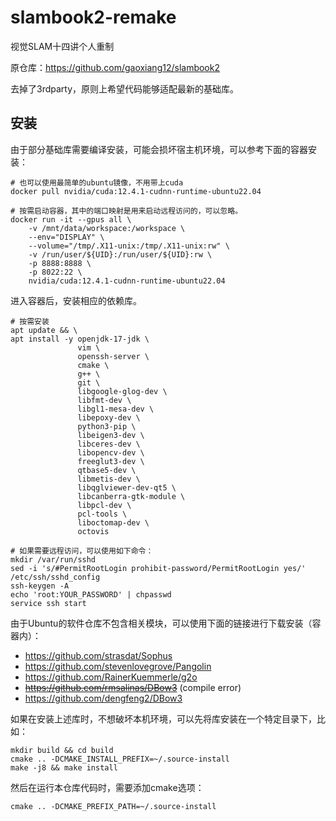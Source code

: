 # slambook2-remake
视觉SLAM十四讲个人重制

原仓库：https://github.com/gaoxiang12/slambook2

去掉了3rdparty，原则上希望代码能够适配最新的基础库。

## 安装
由于部分基础库需要编译安装，可能会损坏宿主机环境，可以参考下面的容器安装：
```
# 也可以使用最简单的ubuntu镜像，不用带上cuda
docker pull nvidia/cuda:12.4.1-cudnn-runtime-ubuntu22.04

# 按需启动容器，其中的端口映射是用来启动远程访问的，可以忽略。
docker run -it --gpus all \
    -v /mnt/data/workspace:/workspace \
    --env="DISPLAY" \
    --volume="/tmp/.X11-unix:/tmp/.X11-unix:rw" \
    -v /run/user/${UID}:/run/user/${UID}:rw \
    -p 8888:8888 \
    -p 8022:22 \
    nvidia/cuda:12.4.1-cudnn-runtime-ubuntu22.04

```

进入容器后，安装相应的依赖库。
```
# 按需安装
apt update && \
apt install -y openjdk-17-jdk \
               vim \
               openssh-server \
               cmake \
               g++ \
               git \
               libgoogle-glog-dev \
               libfmt-dev \
               libgl1-mesa-dev \
               libepoxy-dev \
               python3-pip \
               libeigen3-dev \
               libceres-dev \
               libopencv-dev \
               freeglut3-dev \
               qtbase5-dev \
               libmetis-dev \
               libqglviewer-dev-qt5 \
               libcanberra-gtk-module \
               libpcl-dev \
               pcl-tools \
               liboctomap-dev \
               octovis

# 如果需要远程访问，可以使用如下命令：
mkdir /var/run/sshd
sed -i 's/#PermitRootLogin prohibit-password/PermitRootLogin yes/' /etc/ssh/sshd_config
ssh-keygen -A
echo 'root:YOUR_PASSWORD' | chpasswd
service ssh start
```

由于Ubuntu的软件仓库不包含相关模块，可以使用下面的链接进行下载安装（容器内）：
- https://github.com/strasdat/Sophus
- https://github.com/stevenlovegrove/Pangolin
- https://github.com/RainerKuemmerle/g2o
- ~~https://github.com/rmsalinas/DBow3~~ (compile error)
- https://github.com/dengfeng2/DBow3

如果在安装上述库时，不想破坏本机环境，可以先将库安装在一个特定目录下，比如：
```shell
mkdir build && cd build
cmake .. -DCMAKE_INSTALL_PREFIX=~/.source-install
make -j8 && make install
```
然后在运行本仓库代码时，需要添加cmake选项：
```shell
cmake .. -DCMAKE_PREFIX_PATH=~/.source-install
```

